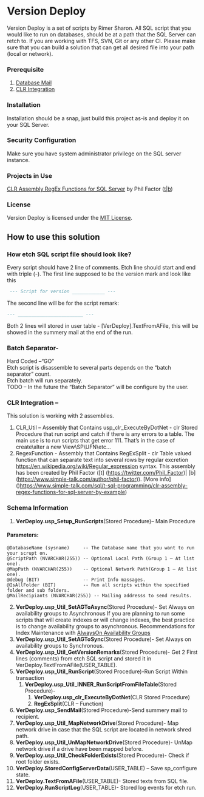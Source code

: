 # Version Deploy
Version Deploy is a set of scripts by Rimer Sharon.
All SQL script that you would like to run on databases, should be at a path that the SQL Server can retch to.
If you are working with TFS, SVN, Git or any other CI.
Please make sure that you can build a solution that can get all desired file into your path (local or network).

### Prerequisite
1.	[Database Mail](https://msdn.microsoft.com/en-us/library/hh245116.aspx)
2.	[CLR Integration](https://msdn.microsoft.com/en-us/library/ms131048.aspx)

### Installation
Installation should be a snap, just build this project as-is and deploy it on your SQL Server.

### Security Configuration
Make sure you have system administrator privilege on the SQL server instance.

### Projects in Use
[CLR Assembly RegEx Functions for SQL Server](https://www.simple-talk.com/sql/t-sql-programming/clr-assembly-regex-functions-for-sql-server-by-example) by Phil Factor ([t](https://twitter.com/Phil_Factor)|[b](https://www.simple-talk.com/author/phil-factor))

### License
Version Deploy is licensed under the [MIT License](http://opensource.org/licenses/MIT).

## How to use this solution
### How etch SQL script file should look like?
Every script should have 2 line of comments. Etch line should start and end with triple (-).
The first line supposed to be the version mark and look like this
```sql
 --- Script for version ____________ ---
```
The second line will be for the script remark: 
```sql
--- ________________________ ---
```
Both 2 lines will stored in user table - [VerDeploy].TextFromAFile, this will be showed in the summery mail at the end of the run.

### Batch Separator-
Hard Coded –“GO”  
Etch script is disassemble to several parts depends on the “batch separator” count.  
Etch batch will run separately.   
TODO – In the future the “Batch Separator” will be configure by the user.

### CLR Integration – 
This solution is working with 2 assemblies.
1. CLR_Util – Assembly that Contains usp_clr_ExecuteByDotNet - clr Stored Procedure that run script and catch if there is any errors to a table. The main use is to run scripts that get error 111. That’s in the case of create\alter a new View\SP\UFN\etc...
2. RegexFunction - Assembly that Contains RegExSplit - clr Table valued function that can separate text into several rows by regular excretion https://en.wikipedia.org/wiki/Regular_expression syntax.
This assembly has been created by Phil Factor ([t] (https://twitter.com/Phil_Factor)| [b] (https://www.simple-talk.com/author/phil-factor)). 
[More info] ()https://www.simple-talk.com/sql/t-sql-programming/clr-assembly-regex-functions-for-sql-server-by-example)

### Schema Information

1.	**VerDeploy.usp_Setup_RunScripts**(Stored Procedure)– Main Procedure
#### Parameters:
	@DatabaseName (sysname)	    -- The Database name that you want to run your scrupt on.
	@ScriptPath (NVARCHAR(255))	-- Optional Local Path (Group 1 – At list one).
	@MapPath (NVARCHAR(255)) 	-- Optional Network Path(Group 1 – At list one).
	@debug (BIT)			    -- Print Info massages.
	@IsAllFolder (BIT) 	        -- Run all scripts within the specified folder and sub folders.
	@MailRecipiants (NVARCHAR(255)) -- Mailing addresss to send results.
2.	**VerDeploy.usp_Util_SetAGToAsync**(Stored Procedure)- Set Always on availability groups to Asynchronous
	If you are planning to run some scripts that will create indexes or will change indexes, the best practice is to change availability groups to asynchronous.
	Recommendations for Index Maintenance with [AlwaysOn Availability Groups](https://blogs.msdn.microsoft.com/alwaysonpro/2015/03/03/recommendations-for-index-maintenance-with-alwayson-availability-groups)
3.	**VerDeploy.usp_Util_SetAGToSync**(Stored Procedure)- Set Always on availability groups to Synchronous.
4.	**VerDeploy.usp_Util_GetVersionRemarks**(Stored Procedure)- Get 2 First lines (comments) from etch SQL script and stored it in VerDeploy.TextFromAFile(USER_TABLE).
5.	**VerDeploy.usp_Util_RunScript**(Stored Procedure)-Run Script Within transaction
	1.	**VerDeploy.usp_Util_INNER_RunScriptFromFileTable**(Stored Procedure)- 
		1.	**VerDeploy.usp_clr_ExecuteByDotNet**(CLR Stored Procedure)
		2.	**RegExSplit**(CLR – Function)
6.	**VerDeploy.usp_SendMail**(Stored Procedure)-Send summery mail to recipient.
7.	**VerDeploy.usp_Util_MapNetworkDrive**(Stored Procedure)- Map network drive in case that the SQL script are located in network shred path.
8.	**VerDeploy.usp_Util_UnMapNetworkDrive**(Stored Procedure)- UnMap network drive if a drive have been mapped before.
9.	**VerDeploy.usp_Util_CheckFolderExists**(Stored Procedure)- Check if root folder exists. 
10.	**VerDeploy.StoredConfigServerData**(USER_TABLE) – Save sp_configure state.
11.	**VerDeploy.TextFromAFile**(USER_TABLE)- Stored texts from SQL file.
12.	**VerDeploy.RunScriptLog**(USER_TABLE)- Stored log events for etch run.